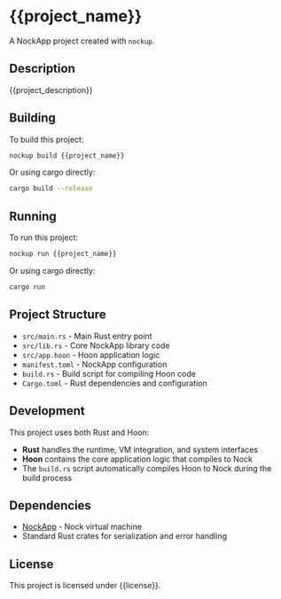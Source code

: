 # {{project_name}}

A NockApp project created with `nockup`.

## Description

{{project_description}}

## Building

To build this project:

```bash
nockup build {{project_name}}
```

Or using cargo directly:

```bash
cargo build --release
```

## Running

To run this project:

```bash
nockup run {{project_name}}
```

Or using cargo directly:

```bash
cargo run
```

## Project Structure

- `src/main.rs` - Main Rust entry point
- `src/lib.rs` - Core NockApp library code  
- `src/app.hoon` - Hoon application logic
- `manifest.toml` - NockApp configuration
- `build.rs` - Build script for compiling Hoon code
- `Cargo.toml` - Rust dependencies and configuration

## Development

This project uses both Rust and Hoon:

- **Rust** handles the runtime, VM integration, and system interfaces
- **Hoon** contains the core application logic that compiles to Nock
- The `build.rs` script automatically compiles Hoon to Nock during the build process

## Dependencies

- [NockApp](https://github.com/zorp-corp/nockchain) - Nock virtual machine
- Standard Rust crates for serialization and error handling

## License

This project is licensed under {{license}}.